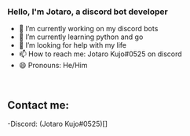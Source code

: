 ### Hello, I'm Jotaro, a discord bot developer

- 🔭 I’m currently working on my discord bots
- 🌱 I’m currently learning python and go
- 🤔 I’m looking for help with my life
- 📫 How to reach me: Jotaro Kujo#0525 on discord
- 😄 Pronouns: He/Him

<br>

## Contact me:

-Discord: (Jotaro Kujo#0525)[]
